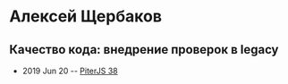 # Алексей Щербаков

## Качество кода: внедрение проверок в legacy
- 2019 Jun 20 -- [PiterJS 38](https://youtu.be/dvQUCwj_20U?t=6139)    
